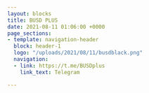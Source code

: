 ```yaml
---
layout: blocks
title: BUSD PLUS
date: 2021-08-11 01:06:00 +0000
page_sections:
- template: navigation-header
  block: header-1
  logo: "/uploads/2021/08/11/busdblack.png"
  navigation:
  - link: https://t.me/BUSDplus
    link_text: Telegram

---
```

